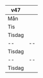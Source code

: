 
| v47|  |
|--|--|
| Mån |  |
| Tis |  |
| Tisdag |  |
|--|--|
| Tisdag |  |
|--|--|
| Tisdag |  |
<!--stackedit_data:
eyJoaXN0b3J5IjpbMTAxNjIzOTgwOSw2Mjg2MzU2NzgsLTY5Mj
k4NzIyOF19
-->
